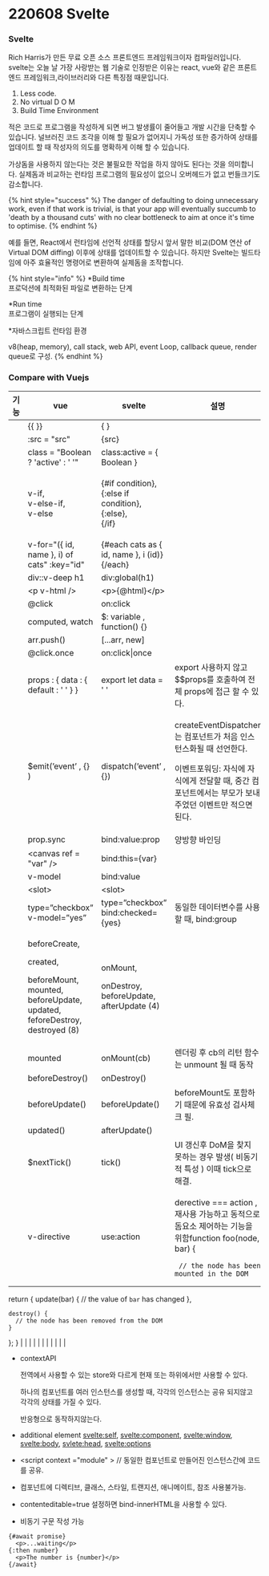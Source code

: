 # 220608 Svelte





### Svelte

&#x20;Rich Harris가 만든 무료 오픈 소스 프론트엔드 프레임워크이자 컴파일러입니다. svelte는 오늘 날 가장 사랑받는 웹 기술로 인정받은 이유는 react, vue와 같은 프론트엔드 프레임워크,라이브러리와 다른 특징점 때문입니다.



1. Less code.
2. No virtual D O M
3. Build Time Environment&#x20;



적은 코드로 프로그램을 작성하게 되면 버그 발생률이 줄어들고 개발 시간을 단축할 수 있습니다. 널브러진 코드 조각을 이해 할 필요가 없어지니 가독성 또한 증가하여 상태를 업데이트 할 때 작성자의 의도를 명확하게 이해 할 수 있습니다.

가상돔을 사용하지 않는다는 것은 불필요한 작업을 하지 않아도 된다는 것을 의미합니다. 실제돔과 비교하는 런타임 프로그램의 필요성이 없으니 오버헤드가 없고 번들크기도 감소합니다.

{% hint style="success" %}
The danger of defaulting to doing unnecessary work, even if that work is trivial, is that your app will eventually succumb to 'death by a thousand cuts' with no clear bottleneck to aim at once it's time to optimise.
{% endhint %}

예를 들면, React에서 런타임에 선언적 상태를 할당시 앞서 말한 비교(DOM 연산 of Virtual DOM diffing) 이후에 상태를 업데이트할 수 있습니다. 하지만 Svelte는 빌드타임에 아주 효율적인 명령어로 변환하여 실제돔을 조작합니다.

{% hint style="info" %}
\*Build time\
프로덕션에 최적화된 파일로 변환하는 단계

\*Run time\
프로그램이 실행되는 단계

\*자바스크립트 런타임 환경

v8(heap, memory), call stack, web API, event Loop, callback queue, render queue로 구성.
{% endhint %}





### Compare with Vuejs

| 기능 | vue                                                                                                                   | svelte                                                               | 설명                                                                                                                                                                                                                                                                                                               |
| -- | --------------------------------------------------------------------------------------------------------------------- | -------------------------------------------------------------------- | ---------------------------------------------------------------------------------------------------------------------------------------------------------------------------------------------------------------------------------------------------------------------------------------------------------------- |
|    | \{{ \}}                                                                                                               | { }                                                                  |                                                                                                                                                                                                                                                                                                                  |
|    | :src = "src"                                                                                                          | {src}                                                                |                                                                                                                                                                                                                                                                                                                  |
|    | class = "Boolean ? 'active' : ' '"                                                                                    | class:active = { Boolean }                                           |                                                                                                                                                                                                                                                                                                                  |
|    | <p>v-if, <br>v-else-if, <br>v-else</p>                                                                                | <p>{#if condition}, <br>{:else if condition}, {:else}, <br>{/if}</p> |                                                                                                                                                                                                                                                                                                                  |
|    | v-for="({ id, name }, i) of cats" :key="id"                                                                           | {#each cats as { id, name }, i (id)} {/each}                         |                                                                                                                                                                                                                                                                                                                  |
|    | div::v-deep h1                                                                                                        | div:global(h1)                                                       |                                                                                                                                                                                                                                                                                                                  |
|    | \<p v-html />                                                                                                         | \<p>{@html}\</p>                                                     |                                                                                                                                                                                                                                                                                                                  |
|    | @click                                                                                                                | on:click                                                             |                                                                                                                                                                                                                                                                                                                  |
|    | computed, watch                                                                                                       | $: variable , function() {}                                          |                                                                                                                                                                                                                                                                                                                  |
|    | arr.push()                                                                                                            | \[...arr, new]                                                       |                                                                                                                                                                                                                                                                                                                  |
|    | @click.once                                                                                                           | on:click\|once                                                       |                                                                                                                                                                                                                                                                                                                  |
|    | props : { data : { default : ' ' } }                                                                                  | export let data = ' '                                                | export 사용하지 않고 \$$props를 호출하여 전체 props에 접근 할 수 있다.                                                                                                                                                                                                                                                               |
|    | $emit(’event’ , {} )                                                                                                  | dispatch(’event’ , {})                                               | <p>createEventDispatcher는 컴포넌트가 처음 인스턴스화될 때 선언한다.</p><p>이벤트포워딩: 자식에 자식에게 전달할 때, 중간 컴포넌트에서는 부모가 보내주었던 이벤트만 적으면 된다.</p>                                                                                                                                                                                            |
|    | prop.sync                                                                                                             | bind:value:prop                                                      | 양방향 바인딩                                                                                                                                                                                                                                                                                                          |
|    | \<canvas ref = "var" />                                                                                               | bind:this={var}                                                      |                                                                                                                                                                                                                                                                                                                  |
|    | v-model                                                                                                               | bind:value                                                           |                                                                                                                                                                                                                                                                                                                  |
|    | \<slot>                                                                                                               | \<slot>                                                              |                                                                                                                                                                                                                                                                                                                  |
|    | type=”checkbox” v-model=”yes”                                                                                         | type=”checkbox” bind:checked={yes}                                   | 동일한 데이터변수를 사용할 때, bind:group                                                                                                                                                                                                                                                                                     |
|    | <p>beforeCreate, </p><p>created, </p><p>beforeMount, mounted, beforeUpdate, updated, feforeDestroy, destroyed (8)</p> | <p>onMount,</p><p> onDestroy, beforeUpdate, afterUpdate (4)</p>      |                                                                                                                                                                                                                                                                                                                  |
|    | mounted                                                                                                               | onMount(cb)                                                          | 렌더링 후 cb의 리턴 함수는 unmount 될 때 동작                                                                                                                                                                                                                                                                                  |
|    | beforeDestroy()                                                                                                       | onDestroy()                                                          |                                                                                                                                                                                                                                                                                                                  |
|    | beforeUpdate()                                                                                                        | beforeUpdate()                                                       | beforeMount도 포함하기 때문에 유효성 검사체크 필.                                                                                                                                                                                                                                                                                |
|    | updated()                                                                                                             |  afterUpdate()                                                       |                                                                                                                                                                                                                                                                                                                  |
|    | $nextTick()                                                                                                           |  tick()                                                              | UI 갱신후 DoM을 찾지 못하는 경우 발생( 비동기적 특성 ) 이때 tick으로 해결.                                                                                                                                                                                                                                                                |
|    | v-directive                                                                                                           | use:action                                                           | <p>derective === action , 재사용 가능하고 동적으로 돔요소 제어하는 기능을 위함function foo(node, bar) {</p><pre><code>  // the node has been mounted in the DOM

  return {
    update(bar) {
      // the value of `bar` has changed
    },

    destroy() {
      // the node has been removed from the DOM
    }
  };
}</code></pre> |
|    |                                                                                                                       |                                                                      |                                                                                                                                                                                                                                                                                                                  |
|    |                                                                                                                       |                                                                      |                                                                                                                                                                                                                                                                                                                  |

*   contextAPI

    전역에서 사용할 수 있는 store와 다르게 현재 또는 하위에서만 사용할 수 있다.

    하나의 컴포넌트를 여러 인스턴스를 생성할 때, 각각의 인스턴스는 공유 되지않고 각각의 상태를 가질 수 있다.

    반응형으로 동작하지않는다.
* additional element [svelte:self](svelte:self), [svelte:component](svelte:component), [svelte:window](svelte:window), [svelte:body](svelte:body), [svlete:head](svlete:head), [svelte:options](svelte:options)
* \<script context ="module" > // 동일한 컴포넌트로 만들어진 인스턴스간에 코드를 공유.
* 컴포넌트에 디렉티브, 클래스, 스타일, 트랜지션, 애니메이트, 참조 사용불가능.
* contenteditable=true 설정하면 bind-innerHTML을 사용할 수 있다.
* 비동기 구문 작성 가능&#x20;

```
{#await promise}
  <p>...waiting</p>
{:then number}
  <p>The number is {number}</p>
{/await}
```
